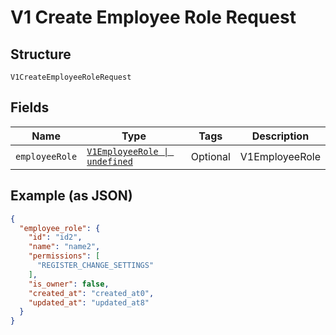 
# V1 Create Employee Role Request

## Structure

`V1CreateEmployeeRoleRequest`

## Fields

| Name | Type | Tags | Description |
|  --- | --- | --- | --- |
| `employeeRole` | [`V1EmployeeRole \| undefined`](/doc/models/v1-employee-role.md) | Optional | V1EmployeeRole |

## Example (as JSON)

```json
{
  "employee_role": {
    "id": "id2",
    "name": "name2",
    "permissions": [
      "REGISTER_CHANGE_SETTINGS"
    ],
    "is_owner": false,
    "created_at": "created_at0",
    "updated_at": "updated_at8"
  }
}
```


